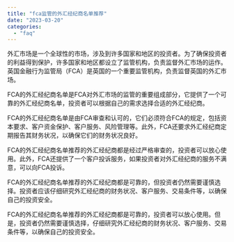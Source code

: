 ```yaml
---
title: "fca监管的外汇经纪商名单推荐"
date: "2023-03-20"
categories: 
  - "faq"
---
```


外汇市场是一个全球性的市场，涉及到许多国家和地区的投资者。为了确保投资者的利益得到保护，许多国家和地区都设立了监管机构，负责监督外汇市场的运作。英国金融行为监管局（FCA）是英国的一个重要监管机构，负责监督英国的外汇市场。

FCA的外汇经纪商名单是FCA对外汇市场的监管的重要组成部分，它提供了一个可靠的外汇经纪商名单，投资者可以根据自己的需求选择合适的外汇经纪商。

FCA的外汇经纪商名单是由FCA审查和认可的，它们必须符合FCA的规定，包括资本要求、客户资金保护、客户服务、风险管理等。此外，FCA还要求外汇经纪商定期报告其财务状况，以确保它们的财务状况良好。

FCA的外汇经纪商名单推荐的外汇经纪商都是经过严格审查的，投资者可以放心使用。此外，FCA还提供了一个客户投诉服务，如果投资者对外汇经纪商的服务不满意，可以向FCA投诉。

FCA的外汇经纪商名单推荐的外汇经纪商都是可靠的，但投资者仍然需要谨慎选择。投资者应该仔细研究外汇经纪商的财务状况、客户服务、交易条件等，以确保自己的投资安全。

FCA的外汇经纪商名单推荐的外汇经纪商都是可靠的，投资者可以放心使用。但是，投资者仍然需要谨慎选择，仔细研究外汇经纪商的财务状况、客户服务、交易条件等，以确保自己的投资安全。
